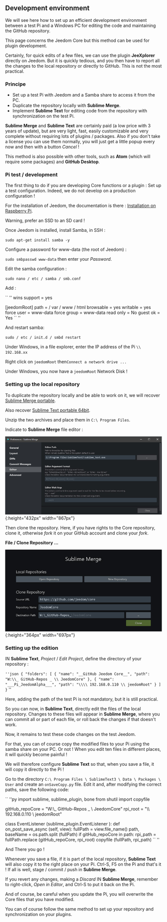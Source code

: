 ## Development environment

We will see here how to set up an efficient development environment between a test Pi and a Windows PC for editing the code and maintaining the GitHub repository.

This page concerns the Jeedom Core but this method can be used for plugin development.

Certainly, for quick edits of a few files, we can use the plugin **JeeXplorer** directly on Jeedom. But it is quickly tedious, and you then have to report all the changes to the local repository or directly to GitHub. This is not the most practical.

### Principe

- Set up a test Pi with Jeedom and a Samba share to access it from the PC.
- Duplicate the repository locally with **Sublime Merge**.
- Implement **Sublime Text** for editing code from the repository with synchronization on the test Pi.

**Sublime Merge** and **Sublime Text** are certainly paid (a low price with 3 years of update), but are very light, fast, easily customizable and very complete without requiring lots of plugins / packages. Also if you don't take a license you can use them normally, you will just get a little popup every now and then with a button *Cancel* !

This method is also possible with other tools, such as **Atom** (which will require some packages) and **GitHub Desktop**.

### Pi test / development

The first thing to do if you are developing Core functions or a plugin : Set up a test configuration. Indeed, we do not develop on a production configuration !

For the installation of Jeedom, the documentation is there : [Installation on Raspberry Pi](https://doc.jeedom.com/en_US/installation/rpi).

Warning, prefer an SSD to an SD card !

Once Jeedom is installed, install Samba, in SSH :

`sudo apt-get install samba -y`

Configure a password for www-data (the root of Jeedom) :

`sudo smbpasswd www-data` then enter your *Password*.

Edit the samba configuration :

`sudo nano / etc / samba / smb.conf`

Add :

`` ''
wins support = yes

[jeedomRoot]
path = / var / www / html
browsable = yes
writable = yes
force user = www-data
force group = www-data
read only = No
guest ok = Yes
`` ''

And restart samba:

`sudo / etc / init.d / smbd restart`

Under Windows, in a file explorer, enter the IP address of the Pi `\\ 192.168.xx`

Right click on `jeedomRoot` then` Connect a network drive ... `

Under Windows, you now have a `jeedomRoot` Network Disk !


### Setting up the local repository

To duplicate the repository locally and be able to work on it, we will recover [Sublime Merge portable](https://www.sublimemerge.com/download).

Also recover [Sublime Text portable 64bit](https://www.sublimetext.com/3).

Unzip the two archives and place them in `C:\ Program Files`.

Indicate to **Sublime Merge** file editor :

![Editeur](images/sbm_settings1.jpg){:height="432px" width="867px"}

Then clone the repository. Here, if you have rights to the Core repository, clone it, otherwise *fork* it on your GitHub account and clone your *fork*.

**File / Clone Repository ...**

![Clone Repository](images/sbm_clonerepo.jpg){:height="364px" width="697px"}


### Setting up the edition

IN **Sublime Text**, *Project* / *Edit Project*, define the directory of your repository :

`` ''json
{
  "folders":
  [
    {
      "name": "__GitHub Jeedom Core__",
      "path": "W:\\_ GitHub-Repos _ \\ JeedomCore"
    },
    {
      "name": "___Pi_JeedomAlpha___",
      "path": "\\\\ 192.168.0.110 \\ jeedomRoot"
    }
  ]
}
`` ''

Here, adding the path of the test Pi is not mandatory, but it is still practical.

So you can now, in **Sublime Text**, directly edit the files of the local repository. Changes to these files will appear in **Sublime Merge**, where you can commit all or part of each file, or roll back the changes if that doesn't work.

Now, it remains to test these code changes on the test Jeedom.

For that, you can of course copy the modified files to your Pi using the samba share on your PC. Or not ! When you edit ten files in different places, it will quickly become painful !

We will therefore configure **Sublime Text** so that, when you save a file, it will copy it directly to the Pi !

Go to the directory `C:\ Program Files \ SublimeText3 \ Data \ Packages \ User` and create an `onSaveCopy.py` file. Edit it and, after modifying the correct paths, save the following code:

`` ''py
import sublime, sublime_plugin, bone
from shutil import copyfile

gitHub_repoCore = "W:\\_ GitHub-Repos _ \\ JeedomCore"
rpi_root = "\\\\ 192.168.0.110 \\ jeedomRoot"

class EventListener (sublime_plugin.EventListener ):
  def on_post_save_async (self, view):
    fullPath = view.file_name()
    path, baseName = os.path.split (fullPath)
    if gitHub_repoCore in path:
      rpi_path = fullPath.replace (gitHub_repoCore, rpi_root)
      copyfile (fullPath, rpi_path)
`` ''

And There you go !

Whenever you save a file, if it is part of the local repository, **Sublime Text** will also copy it to the right place on your Pi. Ctrl-S, F5 on the Pi and that's it ! If all is well, stage / commit / push in **Sublime Merge**.

If you revert any changes, making a *Discard* IN **Sublime Merge**, remember to right-click, *Open in Editor*, and Ctrl-S to put it back on the Pi.

And of course, be careful when you update the Pi, you will overwrite the Core files that you have modified.


You can of course follow the same method to set up your repository and synchronization on your plugins.